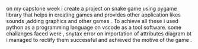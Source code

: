 on my capstone week i create a project on snake game using pygame library  that helps in  creating games and provides other application likes sounds ,adding graphics and other games . 
To achieve all these i used python as a programming language on vscode as a tool software.
some challanges faced were , snytax error on importation of attributes diagram bt i managed to rectify them successful  and achieved the motive of the game .
